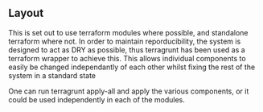 ## Layout
This is set out to use terraform modules where possible, and standalone terraform where not.
In order to maintain reporducibility, the system is designed to act as DRY as possible, thus terragrunt has been used as a terraform wrapper to achieve this.
This allows individual components to easily be changed independantly of each other whilst fixing the rest of the system in a standard state

One can run terragrunt apply-all and apply the various components, or it could be used independently in each of the modules.


